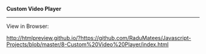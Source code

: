 **Custom Video Player**

---

View in Browser:

http://htmlpreview.github.io/?https://github.com/RaduMatees/Javascript-Projects/blob/master/8-Custom%20Video%20Player/index.html
